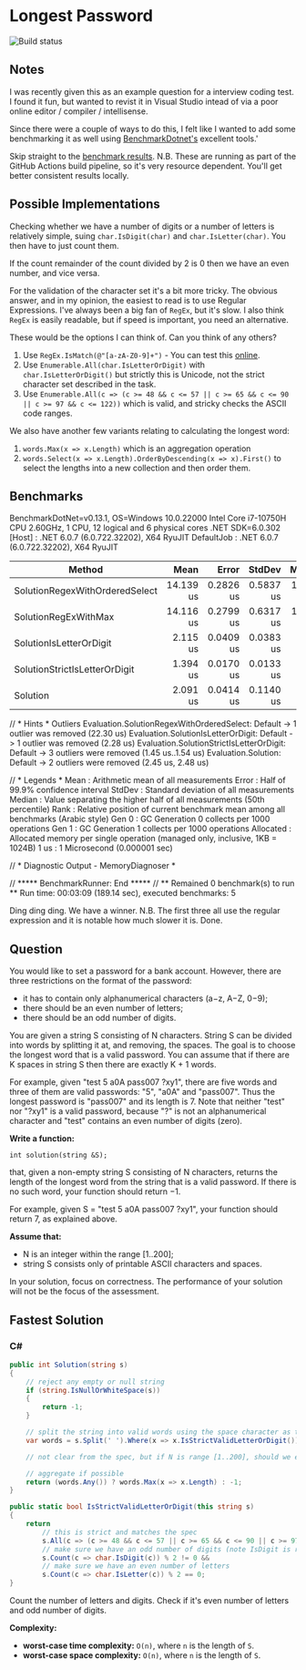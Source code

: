 # Longest Password

![Build status](https://github.com/rebeccapowell/LongestPassword/actions/workflows/dotnet-core.yml/badge.svg)

## Notes

I was recently given this as an example question for a interview coding test. I found it fun, but wanted to revist it in Visual Studio intead of via a poor online editor / compiler / intellisense.

Since there were a couple of ways to do this, I felt like I wanted to add some benchmarking it as well using [BenchmarkDotnet's](https://github.com/dotnet/BenchmarkDotNet) excellent tools.'

Skip straight to the [benchmark results](https://rebeccapowell.github.io/LongestPassword/dev/bench/index.html). N.B. These are running as part of the GitHub Actions build pipeline, so it's very resource dependent. You'll get better consistent results locally.

## Possible Implementations

Checking whether we have a number of digits or a number of letters is relatively simple, suing `char.IsDigit(char)` and `char.IsLetter(char)`. You then have to just count them.

If the count remainder of the count divided by 2 is 0 then we have an even number, and vice versa.

For the validation of the character set it's a bit more tricky. The obvious answer, and in my opinion, the easiest to read is to use Regular Expressions. I've always been a big fan of `RegEx`, but it's slow. I also think `RegEx` is easily readable, but if speed is important, you need an alternative.

These would be the options I can think of. Can you think of any others?

1. Use `RegEx.IsMatch(@"[a-zA-Z0-9]+")` - You can test this [online](https://regex101.com/).
1. Use `Enumerable.All(char.IsLetterOrDigit)` with `char.IsLetterOrDigit()` but strictly this is Unicode, not the strict character set described in the task.
1. Use `Enumerable.All(c => (c >= 48 && c <= 57 || c >= 65 && c <= 90 || c >= 97 && c <= 122))` which is valid, and stricky checks the ASCII code ranges.

We also have another few variants relating to calculating the longest word:

1. `words.Max(x => x.Length)` which is an aggregation operation
1. `words.Select(x => x.Length).OrderByDescending(x => x).First()` to select the lengths into a new collection and then order them.

## Benchmarks

BenchmarkDotNet=v0.13.1, OS=Windows 10.0.22000
Intel Core i7-10750H CPU 2.60GHz, 1 CPU, 12 logical and 6 physical cores
.NET SDK=6.0.302
  [Host]     : .NET 6.0.7 (6.0.722.32202), X64 RyuJIT
  DefaultJob : .NET 6.0.7 (6.0.722.32202), X64 RyuJIT


|                         Method |      Mean |     Error |    StdDev |    Median | Rank |  Gen 0 |  Gen 1 | Allocated |
|------------------------------- |----------:|----------:|----------:|----------:|-----:|-------:|-------:|----------:|
| SolutionRegexWithOrderedSelect | 14.139 us | 0.2826 us | 0.5837 us | 13.978 us |    3 | 3.5248 | 0.0305 |  22,112 B |
|           SolutionRegExWithMax | 14.116 us | 0.2799 us | 0.6317 us | 13.968 us |    3 | 3.5095 | 0.0305 |  22,112 B |
|        SolutionIsLetterOrDigit |  2.115 us | 0.0409 us | 0.0383 us |  2.110 us |    2 | 0.2403 |      - |   1,520 B |
|  SolutionStrictIsLetterOrDigit |  1.394 us | 0.0170 us | 0.0133 us |  1.396 us |    1 | 0.1488 |      - |     944 B |
|                       Solution |  2.091 us | 0.0414 us | 0.1140 us |  2.053 us |    2 | 0.1678 |      - |   1,072 B |

// * Hints *
Outliers
  Evaluation.SolutionRegexWithOrderedSelect: Default -> 1 outlier  was  removed (22.30 us)
  Evaluation.SolutionIsLetterOrDigit: Default        -> 1 outlier  was  removed (2.28 us)
  Evaluation.SolutionStrictIsLetterOrDigit: Default  -> 3 outliers were removed (1.45 us..1.54 us)
  Evaluation.Solution: Default                       -> 2 outliers were removed (2.45 us, 2.48 us)

// * Legends *
  Mean      : Arithmetic mean of all measurements
  Error     : Half of 99.9% confidence interval
  StdDev    : Standard deviation of all measurements
  Median    : Value separating the higher half of all measurements (50th percentile)
  Rank      : Relative position of current benchmark mean among all benchmarks (Arabic style)
  Gen 0     : GC Generation 0 collects per 1000 operations
  Gen 1     : GC Generation 1 collects per 1000 operations
  Allocated : Allocated memory per single operation (managed only, inclusive, 1KB = 1024B)
  1 us      : 1 Microsecond (0.000001 sec)

// * Diagnostic Output - MemoryDiagnoser *


// ***** BenchmarkRunner: End *****
// ** Remained 0 benchmark(s) to run **
Run time: 00:03:09 (189.14 sec), executed benchmarks: 5

Ding ding ding. We have a winner. N.B. The first three all use the regular expression and it is notable how much slower it is. Done.

## Question

You would like to set a password for a bank account. However, there are three restrictions on the format of the password:

* it has to contain only alphanumerical characters (a−z, A−Z, 0−9);
* there should be an even number of letters;
* there should be an odd number of digits.

You are given a string S consisting of N characters. String S can be divided into words by splitting it at, and removing, the spaces. The goal is to choose the longest word that is a valid password. You can assume that if there are K spaces in string S then there are exactly K + 1 words.

For example, given "test 5 a0A pass007 ?xy1", there are five words and three of them are valid passwords: "5", "a0A" and "pass007". Thus the longest password is "pass007" and its length is 7. Note that neither "test" nor "?xy1" is a valid password, because "?" is not an alphanumerical character and "test" contains an even number of digits (zero).

**Write a function:**

`int solution(string &S);`

that, given a non-empty string S consisting of N characters, returns the length of the longest word from the string that is a valid password. If there is no such word, your function should return −1.

For example, given S = "test 5 a0A pass007 ?xy1", your function should return 7, as explained above.

**Assume that:**

* N is an integer within the range [1..200];
* string S consists only of printable ASCII characters and spaces.

In your solution, focus on correctness. The performance of your solution will not be the focus of the assessment.

## Fastest Solution

### C#

```csharp
public int Solution(string s)
{
    // reject any empty or null string
    if (string.IsNullOrWhiteSpace(s))
    {
        return -1;
    }

    // split the string into valid words using the space character as the delimiter
    var words = s.Split(' ').Where(x => x.IsStrictValidLetterOrDigit()).ToList();

    // not clear from the spec, but if N is range [1..200], should we error if it is too large?

    // aggregate if possible
    return (words.Any()) ? words.Max(x => x.Length) : -1;
}

public static bool IsStrictValidLetterOrDigit(this string s)
{
    return
        // this is strict and matches the spec
        s.All(c => (c >= 48 && c <= 57 || c >= 65 && c <= 90 || c >= 97 && c <= 122)) &&
        // make sure we have an odd number of digits (note IsDigit is radix-10 digit) IsNumber is any unicode number
        s.Count(c => char.IsDigit(c)) % 2 != 0 &&
        // make sure we have an even number of letters 
        s.Count(c => char.IsLetter(c)) % 2 == 0;
}
```

Count the number of letters and digits. Check if it's even number of letters and odd number of digits.

**Complexity:**

* **worst-case time complexity:** `O(n)`, where `n` is the length of `S`.
* **worst-case space complexity:** `O(n)`, where `n` is the length of `S`.
